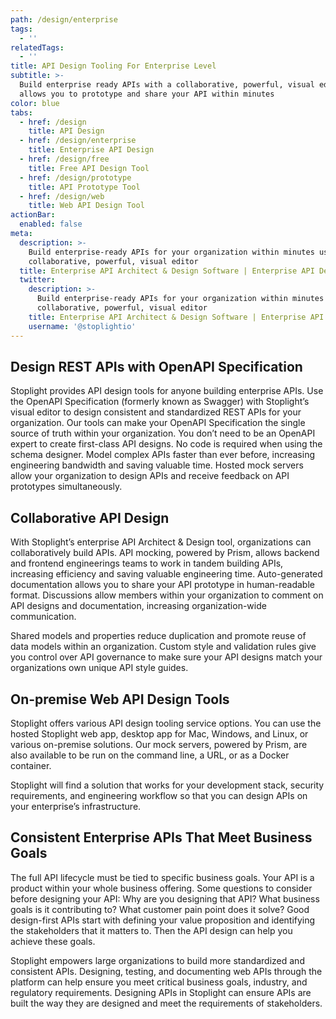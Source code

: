 ```yaml
---
path: /design/enterprise
tags:
  - ''
relatedTags:
  - ''
title: API Design Tooling For Enterprise Level
subtitle: >-
  Build enterprise ready APIs with a collaborative, powerful, visual editor that
  allows you to prototype and share your API within minutes
color: blue
tabs:
  - href: /design
    title: API Design
  - href: /design/enterprise
    title: Enterprise API Design
  - href: /design/free
    title: Free API Design Tool
  - href: /design/prototype
    title: API Prototype Tool
  - href: /design/web
    title: Web API Design Tool
actionBar:
  enabled: false
meta:
  description: >-
    Build enterprise-ready APIs for your organization within minutes using our
    collaborative, powerful, visual editor
  title: Enterprise API Architect & Design Software | Enterprise API Design
  twitter:
    description: >-
      Build enterprise-ready APIs for your organization within minutes using our
      collaborative, powerful, visual editor
    title: Enterprise API Architect & Design Software | Enterprise API Design
    username: '@stoplightio'
---
```


## Design REST APIs with OpenAPI Specification

Stoplight provides API design tools for anyone building enterprise APIs. Use the OpenAPI Specification (formerly known as Swagger) with Stoplight’s visual editor to design consistent and standardized REST APIs for your organization. Our tools can make your OpenAPI Specification the single source of truth within your organization. You don’t need to be an OpenAPI expert to create first-class API designs. No code is required when using the schema designer. Model complex APIs faster than ever before, increasing engineering bandwidth and saving valuable time. Hosted mock servers allow your organization to design APIs and receive feedback on API prototypes simultaneously.

## Collaborative API Design

With Stoplight’s enterprise API Architect & Design tool, organizations can collaboratively build APIs. API mocking, powered by Prism, allows backend and frontend engineerings teams to work in tandem building APIs, increasing efficiency and saving valuable engineering time. Auto-generated documentation allows you to share your API prototype in human-readable format. Discussions allow members within your organization to comment on API designs and documentation, increasing organization-wide communication.

Shared models and properties reduce duplication and promote reuse of data models within an organization. Custom style and validation rules give you control over API governance to make sure your API designs match your organizations own unique API style guides.

## On-premise Web API Design Tools

Stoplight offers various API design tooling service options. You can use the hosted Stoplight web app, desktop app for Mac, Windows, and Linux, or various on-premise solutions. Our mock servers, powered by Prism, are also available to be run on the command line, a URL, or as a Docker container.

Stoplight will find a solution that works for your development stack, security requirements, and engineering workflow so that you can design APIs on your enterprise’s infrastructure.

## Consistent Enterprise APIs That Meet Business Goals

The full API lifecycle must be tied to specific business goals. Your API is a product within your whole business offering. Some questions to consider before designing your API: Why are you designing that API? What business goals is it contributing to? What customer pain point does it solve? Good design-first APIs start with defining your value proposition and identifying the stakeholders that it matters to. Then the API design can help you achieve these goals.

Stoplight empowers large organizations to build more standardized and consistent APIs. Designing, testing, and documenting web APIs through the platform can help ensure you meet critical business goals, industry, and regulatory requirements. Designing APIs in Stoplight can ensure APIs are built the way they are designed and meet the requirements of stakeholders.
